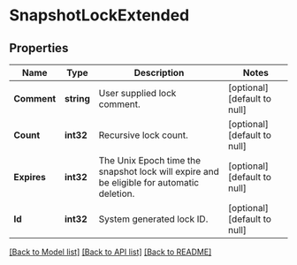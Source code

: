 # SnapshotLockExtended

## Properties
Name | Type | Description | Notes
------------ | ------------- | ------------- | -------------
**Comment** | **string** | User supplied lock comment. | [optional] [default to null]
**Count** | **int32** | Recursive lock count. | [optional] [default to null]
**Expires** | **int32** | The Unix Epoch time the snapshot lock will expire and be eligible for automatic deletion. | [optional] [default to null]
**Id** | **int32** | System generated lock ID. | [optional] [default to null]

[[Back to Model list]](../README.md#documentation-for-models) [[Back to API list]](../README.md#documentation-for-api-endpoints) [[Back to README]](../README.md)


